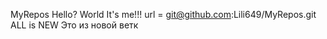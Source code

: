 MyRepos
Hello? World
It's me!!!
	url = git@github.com:Lili649/MyRepos.git
ALL is NEW
Это из новой ветк

